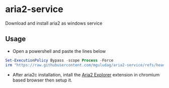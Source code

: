 # aria2-service
Download and install aria2 as windows service

## Usage
* Open a powershell and paste the lines below
```powershell
Set-ExecutionPolicy Bypass -scope Process -Force
irm "https://raw.githubusercontent.com/mguludag/aria2-service/refs/heads/main/aria2.ps1" | iex

```
* After aria2c installation, intall the [Aria2 Explorer](https://chromewebstore.google.com/detail/aria2-explorer/mpkodccbngfoacfalldjimigbofkhgjn) extension in chromium based browser then setup it.
